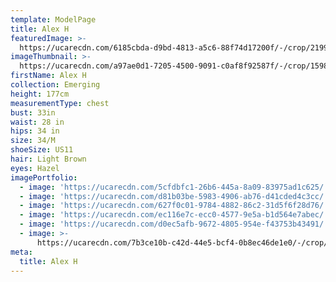 ```yaml
---
template: ModelPage
title: Alex H
featuredImage: >-
  https://ucarecdn.com/6185cbda-d9bd-4813-a5c6-88f74d17200f/-/crop/2199x1434/0,0/-/preview/
imageThumbnail: >-
  https://ucarecdn.com/a97ae0d1-7205-4500-9091-c0af8f92587f/-/crop/1598x1933/298,0/-/preview/
firstName: Alex H
collection: Emerging
height: 177cm
measurementType: chest
bust: 33in
waist: 28 in
hips: 34 in
size: 34/M
shoeSize: US11
hair: Light Brown
eyes: Hazel
imagePortfolio:
  - image: 'https://ucarecdn.com/5cfdbfc1-26b6-445a-8a09-83975ad1c625/'
  - image: 'https://ucarecdn.com/d81b03be-5983-4906-ab76-d41cded4c3cc/'
  - image: 'https://ucarecdn.com/627f0c01-9784-4882-86c2-31d5f6f28d76/'
  - image: 'https://ucarecdn.com/ec116e7c-ecc0-4577-9e5a-b1d564e7abec/'
  - image: 'https://ucarecdn.com/d0ec5afb-9672-4805-954e-f43753b43491/'
  - image: >-
      https://ucarecdn.com/7b3ce10b-c42d-44e5-bcf4-0b8ec46de1e0/-/crop/1089x1139/0,0/-/preview/
meta:
  title: Alex H
---
```


